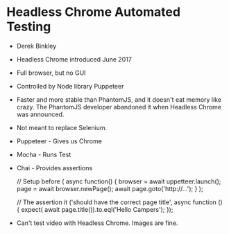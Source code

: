 # Headless Chrome Automated Testing

* Derek Binkley

* Headless Chrome introduced June 2017
* Full browser, but no GUI
* Controlled by Node library Puppeteer

* Faster and more stable than PhantomJS, and it doesn't eat memory like crazy. The PhantomJS developer abandoned it
when Headless Chrome was announced.

* Not meant to replace Selenium.

* Puppeteer - Gives us Chrome
* Mocha - Runs Test
* Chai - Provides assertions


    // Setup
    before ( async function() {
        browser = await uppetteer.launch();
        page = await browser.newPage();
        await page.goto('http://...');
    } );


    // The assertion
    it ('should have the correct page title', async function () {
        expect( await page.title()).to.eql('Hello Campers');
    });

* Can't test video with Headless Chrome.  Images are fine.
